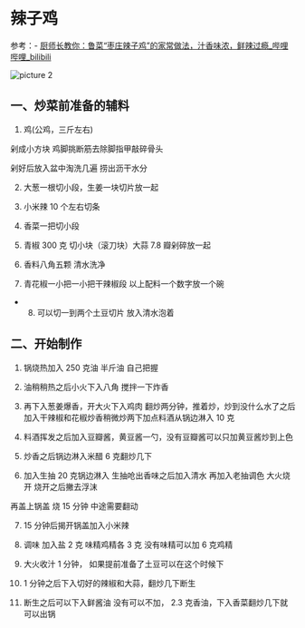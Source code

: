 # 辣子鸡

参考：- [厨师长教你：鲁菜“枣庄辣子鸡”的家常做法，汁香味浓，鲜辣过瘾\_哔哩哔哩\_bilibili](https://www.bilibili.com/video/BV1rv411L7KJ?spm_id_from=333.337.search-card.all.click)

![picture 2](https://mark-vue-oss.oss-cn-hangzhou.aliyuncs.com/life-daily-private-1653529896275-bc9bd41a9c484ed7fc3b9c9840a68df36553dba10748b61e1c91f76bd2e01df5.png)

## 一、炒菜前准备的辅料

1. 鸡(公鸡，三斤左右)

剁成小方块 鸡脚挑断筋去除脚指甲敲碎骨头

剁好后放入盆中淘洗几遍 捞出沥干水分

2. 大葱一根切小段，生姜一块切片放一起

3. 小米辣 10 个左右切条

4. 香菜一把切小段

5. 青椒 300 克 切小块（滚刀块）大蒜 7.8 瓣剁碎放一起

6. 香料八角五颗 清水洗净

7. 青花椒一小把一小把干辣椒段 以上配料一个数字放一个碗

- 8. 可以切一到两个土豆切片 放入清水泡着

## 二、开始制作

1. 锅烧热加入 250 克油 半斤油 自己把握

2. 油稍稍热之后小火下入八角 搅拌一下炸香

3. 再下入葱姜爆香，开大火下入鸡肉 翻炒两分钟，推着炒，炒到没什么水了之后加入干辣椒和花椒炒香稍微炒两下加点料酒从锅边淋入 10 克

4. 料酒挥发之后加入豆瓣酱，黄豆酱一勺，没有豆瓣酱可以只加黄豆酱炒到上色

5. 炒香之后锅边淋入米醋 6 克翻炒几下

6. 加入生抽 20 克锅边淋入 生抽呛出香味之后加入清水 再加入老抽调色 大火烧开 烧开之后撇去浮沫

再盖上锅盖 烧 15 分钟 中途需要翻动

7. 15 分钟后揭开锅盖加入小米辣

8. 调味 加入盐 2 克 味精鸡精各 3 克 没有味精可以加 6 克鸡精

9. 大火收汁 1 分钟， 如果提前准备了土豆可以在这个时候下

10. 1 分钟之后下入切好的辣椒和大蒜，翻炒几下断生

11. 断生之后可以下入鲜酱油 没有可以不加， 2.3 克香油，下入香菜翻炒几下就可以出锅
